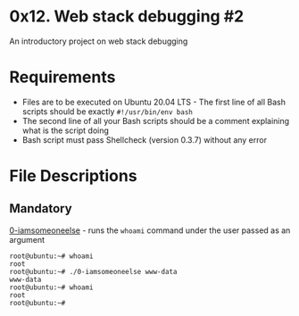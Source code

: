 # 0x12. Web stack debugging #2
An introductory project on web stack debugging

# Requirements
- Files are to be executed on Ubuntu 20.04 LTS - The first line of all Bash scripts should be exactly `#!/usr/bin/env bash`
- The second line of all your Bash scripts should be a comment explaining what is the script doing
- Bash script must pass Shellcheck (version 0.3.7) without any error

# File Descriptions
## Mandatory
[0-iamsomeoneelse](./0-iamsomeoneelse) - runs the `whoami` command under the user passed as an argument
```
root@ubuntu:~# whoami
root
root@ubuntu:~# ./0-iamsomeoneelse www-data
www-data
root@ubuntu:~# whoami
root
root@ubuntu:~#
```
